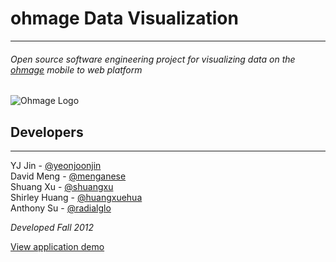 # ohmage Data Visualization  
- - - 
###### Open source software engineering project for visualizing data on the [ohmage](http://ohmage.org/) mobile to web platform

![Ohmage Logo](https://raw.github.com/radialglo/ohmageDataVisualization/master/img/ohmage-logo.png)

## Developers
- - -

YJ Jin - [@yeonjoonjin](https://github.com/yeonjoonjin)  
David Meng - [@menganese](https://github.com/menganese)  
Shuang Xu - [@shuangxu](https://github.com/shuangxu)  
Shirley Huang - [@huangxuehua](https://github.com/huangxuehua)   
Anthony Su - [@radialglo](https://github.com/radialglo)

*Developed Fall 2012*  

[View application demo](http://radialglo.github.com/ohmageDataVisualization/)  
